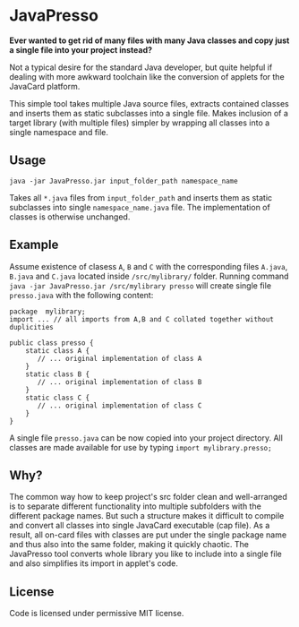 # JavaPresso

**Ever wanted to get rid of many files with many Java classes and copy just a single file into your project instead?** 

Not a typical desire for the standard 
Java developer, but quite helpful if dealing with more awkward toolchain like the conversion of applets for the JavaCard platform. 

This simple tool takes multiple Java source files, extracts contained classes and inserts them as static subclasses into a single file. 
Makes inclusion of a target library (with multiple files) simpler by wrapping all classes into a single namespace and file. 

## Usage
```
java -jar JavaPresso.jar input_folder_path namespace_name 
```
Takes all `*.java` files from `input_folder_path` and inserts them as static subclasses into single `namespace_name.java` file. 
The implementation of classes is otherwise unchanged.


## Example

Assume existence of clasess `A`, `B` and `C` with the corresponding files `A.java`, `B.java` and `C.java` located inside `/src/mylibrary/` folder.
Running command `java -jar JavaPresso.jar /src/mylibrary presso` will create single file `presso.java` with the following content:
```
package  mylibrary;
import ... // all imports from A,B and C collated together without duplicities

public class presso {
    static class A {
       // ... original implementation of class A
    }
    static class B {
       // ... original implementation of class B
    }
    static class C {
       // ... original implementation of class C
    }
}
```

A single file `presso.java` can be now copied into your project directory. All classes are made available for use by typing `import mylibrary.presso;`

## Why?

The common way how to keep project's src folder clean and well-arranged is to separate different functionality into multiple subfolders with the different package names. 
But such a structure makes it difficult to compile and convert all classes into single JavaCard executable (cap file). As a result, 
all on-card files with classes are put under the single package name and thus also into the same folder, making it quickly chaotic. The JavaPresso tool converts whole library you like to include into a single file and also simplifies its import in applet's code.  

## License
Code is licensed under permissive MIT license.


